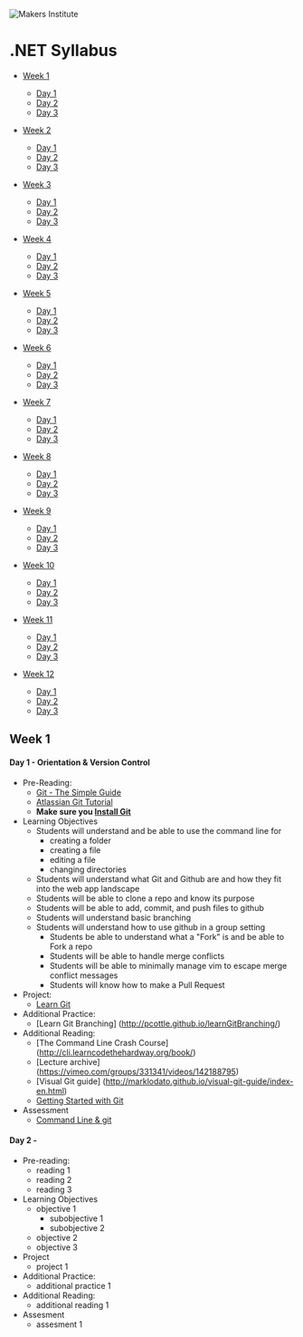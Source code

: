 ![Makers Institute](https://makersinstitute.id/img/logo-makersinstitute.png)

# .NET Syllabus

* [Week 1](#week1)
  * [Day 1](#day11)
  * [Day 2](#day12)
  * [Day 3](#day13)
  
* [Week 2](#week2)
  * [Day 1](#day21)
  * [Day 2](#day22)
  * [Day 3](#day23)
  
* [Week 3](#week3)
  * [Day 1](#day31)
  * [Day 2](#day32)
  * [Day 3](#day33)
  
* [Week 4](#week4)
  * [Day 1](#day41)
  * [Day 2](#day42)
  * [Day 3](#day43)
  
* [Week 5](#week5)
  * [Day 1](#day51)
  * [Day 2](#day52)
  * [Day 3](#day53)
  
* [Week 6](#week6)
  * [Day 1](#day61)
  * [Day 2](#day62)
  * [Day 3](#day63)
  
* [Week 7](#week7)
  * [Day 1](#day71)
  * [Day 2](#day72)
  * [Day 3](#day73)
  
* [Week 8](#week8)
  * [Day 1](#day81)
  * [Day 2](#day82)
  * [Day 3](#day83)
  
* [Week 9](#week9)
  * [Day 1](#day91)
  * [Day 2](#day92)
  * [Day 3](#day93)
  
* [Week 10](#week10)
  * [Day 1](#day101)
  * [Day 2](#day102)
  * [Day 3](#day103)
  
* [Week 11](#week11)
  * [Day 1](#day111)
  * [Day 2](#day112)
  * [Day 3](#day113)
  
* [Week 12](#week12)
  * [Day 1](#day121)
  * [Day 2](#day122)
  * [Day 3](#day123)
  
## <a name="week1"></a>Week 1

#### <a name="day11"></a>Day 1 - Orientation & Version Control
- Pre-Reading:
  - [Git - The Simple Guide](http://rogerdudler.github.io/git-guide/)
  - [Atlassian Git Tutorial](https://www.atlassian.com/git/tutorials/setting-up-a-repository)
  - **Make sure you [Install Git](https://git-scm.com/book/en/v2/Getting-Started-Installing-Git)**
- Learning Objectives
    - Students will understand and be able to use the command line for
      - creating a folder
      - creating a file
      - editing a file
      - changing directories
    - Students will understand what Git and Github are and how they fit into the web app landscape
    - Students will be able to clone a repo and know its purpose
    - Students will be able to add, commit, and push files to github
    - Students will understand basic branching
    - Students will understand how to use github in a group setting
      - Students be able to understand what a "Fork" is and be able to Fork a repo
      - Students will be able to handle merge conflicts
      - Students will be able to minimally manage vim to escape merge conflict messages
      - Students will know how to make a Pull Request
- Project:
  - [Learn Git](https://github.com/DevMountain/learn-git)
- Additional Practice:
  - [Learn Git Branching] (http://pcottle.github.io/learnGitBranching/)
- Additional Reading:
  - [The Command Line Crash Course] (http://cli.learncodethehardway.org/book/)
  - [Lecture archive] (https://vimeo.com/groups/331341/videos/142188795)
  - [Visual Git guide] (http://marklodato.github.io/visual-git-guide/index-en.html)
  - [Getting Started with Git](http://git-scm.com/book/en/v2/Getting-Started-About-Version-Control)
- Assessment
  - [Command Line & git](https://codecard.io/a/cardio-preview/N4XGkKbju)
  
#### <a name="day12"></a>Day 2 - 
- Pre-reading:
  - reading 1
  - reading 2
  - reading 3
- Learning Objectives
  - objective 1
    - subobjective 1
    - subobjective 2
  - objective 2
  - objective 3
- Project
  - project 1
- Additional Practice:
  - additional practice 1
- Additional Reading:
  - additional reading 1
- Assesment
  - assesment 1
